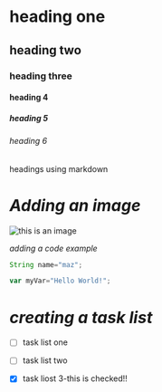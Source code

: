 # heading one
## heading two
### heading three
#### heading 4
##### heading 5
###### heading 6

headings using markdown
# _Adding an image_
![this is an image](https://octodex.github.com/images/yaktocat.png)

*adding a code example*

``` java
String name="maz";
```


``` javascript
var myVar="Hello World!";
```
# _creating a task list_
- [ ] task list one
- [ ] task list two
- [x] task liost 3-this is checked!!

